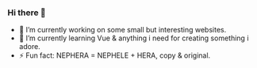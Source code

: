 ### Hi there 👋

- 🔭 I’m currently working on some small but interesting websites.
- 🌱 I’m currently learning Vue & anything i need for creating something i adore.
- ⚡ Fun fact: NEPHERA = NEPHELE + HERA, copy & original.

<!--
**NEPHERAovo/NEPHERAovo** is a ✨ _special_ ✨ repository because its `README.md` (this file) appears on your GitHub profile.

Here are some ideas to get you started:

- 🔭 I’m currently working on ...
- 🌱 I’m currently learning ...
- 👯 I’m looking to collaborate on ...
- 🤔 I’m looking for help with ...
- 💬 Ask me about ...
- 📫 How to reach me: ...
- 😄 Pronouns: ...
- ⚡ Fun fact: ...
-->

